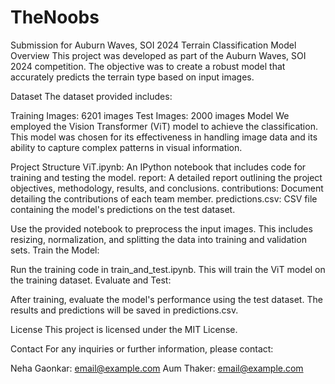 # TheNoobs
Submission for Auburn Waves, SOI 2024
Terrain Classification Model
Overview
This project was developed as part of the Auburn Waves, SOI 2024 competition. The objective was to create a robust model that accurately predicts the terrain type based on input images.

Dataset
The dataset provided includes:

Training Images: 6201 images
Test Images: 2000 images
Model
We employed the Vision Transformer (ViT) model to achieve the classification. This model was chosen for its effectiveness in handling image data and its ability to capture complex patterns in visual information.

Project Structure
ViT.ipynb: An IPython notebook that includes code for training and testing the model.
report: A detailed report outlining the project objectives, methodology, results, and conclusions.
contributions: Document detailing the contributions of each team member.
predictions.csv: CSV file containing the model's predictions on the test dataset.

Use the provided notebook to preprocess the input images. This includes resizing, normalization, and splitting the data into training and validation sets.
Train the Model:

Run the training code in train_and_test.ipynb. This will train the ViT model on the training dataset.
Evaluate and Test:

After training, evaluate the model's performance using the test dataset. The results and predictions will be saved in predictions.csv.

License
This project is licensed under the MIT License.

Contact
For any inquiries or further information, please contact:

Neha Gaonkar: email@example.com
Aum Thaker: email@example.com
